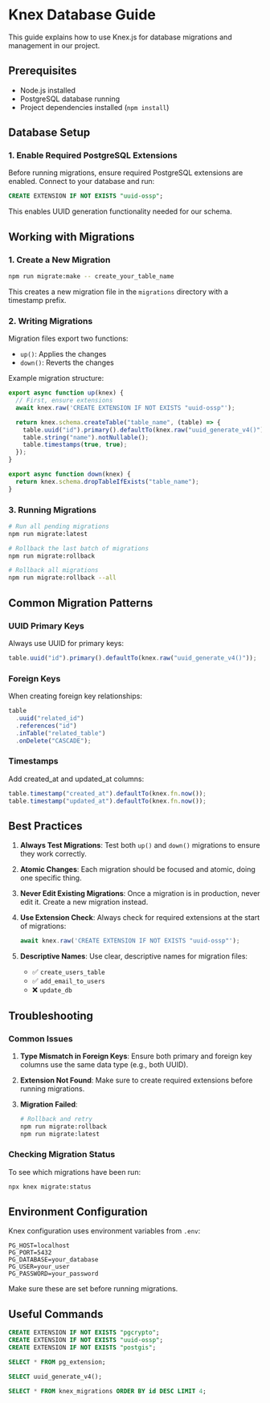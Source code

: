 # Knex Database Guide

This guide explains how to use Knex.js for database migrations and management in our project.

## Prerequisites

- Node.js installed
- PostgreSQL database running
- Project dependencies installed (`npm install`)

## Database Setup

### 1. Enable Required PostgreSQL Extensions

Before running migrations, ensure required PostgreSQL extensions are enabled. Connect to your database and run:

```sql
CREATE EXTENSION IF NOT EXISTS "uuid-ossp";
```

This enables UUID generation functionality needed for our schema.

## Working with Migrations

### 1. Create a New Migration

```bash
npm run migrate:make -- create_your_table_name
```

This creates a new migration file in the `migrations` directory with a timestamp prefix.

### 2. Writing Migrations

Migration files export two functions:

- `up()`: Applies the changes
- `down()`: Reverts the changes

Example migration structure:

```javascript
export async function up(knex) {
  // First, ensure extensions
  await knex.raw('CREATE EXTENSION IF NOT EXISTS "uuid-ossp"');

  return knex.schema.createTable("table_name", (table) => {
    table.uuid("id").primary().defaultTo(knex.raw("uuid_generate_v4()"));
    table.string("name").notNullable();
    table.timestamps(true, true);
  });
}

export async function down(knex) {
  return knex.schema.dropTableIfExists("table_name");
}
```

### 3. Running Migrations

```bash
# Run all pending migrations
npm run migrate:latest

# Rollback the last batch of migrations
npm run migrate:rollback

# Rollback all migrations
npm run migrate:rollback --all
```

## Common Migration Patterns

### UUID Primary Keys

Always use UUID for primary keys:

```javascript
table.uuid("id").primary().defaultTo(knex.raw("uuid_generate_v4()"));
```

### Foreign Keys

When creating foreign key relationships:

```javascript
table
  .uuid("related_id")
  .references("id")
  .inTable("related_table")
  .onDelete("CASCADE");
```

### Timestamps

Add created_at and updated_at columns:

```javascript
table.timestamp("created_at").defaultTo(knex.fn.now());
table.timestamp("updated_at").defaultTo(knex.fn.now());
```

## Best Practices

1. **Always Test Migrations**: Test both `up()` and `down()` migrations to ensure they work correctly.

2. **Atomic Changes**: Each migration should be focused and atomic, doing one specific thing.

3. **Never Edit Existing Migrations**: Once a migration is in production, never edit it. Create a new migration instead.

4. **Use Extension Check**: Always check for required extensions at the start of migrations:

   ```javascript
   await knex.raw('CREATE EXTENSION IF NOT EXISTS "uuid-ossp"');
   ```

5. **Descriptive Names**: Use clear, descriptive names for migration files:
   - ✅ `create_users_table`
   - ✅ `add_email_to_users`
   - ❌ `update_db`

## Troubleshooting

### Common Issues

1. **Type Mismatch in Foreign Keys**:
   Ensure both primary and foreign key columns use the same data type (e.g., both UUID).

2. **Extension Not Found**:
   Make sure to create required extensions before running migrations.

3. **Migration Failed**:
   ```bash
   # Rollback and retry
   npm run migrate:rollback
   npm run migrate:latest
   ```

### Checking Migration Status

To see which migrations have been run:

```bash
npx knex migrate:status
```

## Environment Configuration

Knex configuration uses environment variables from `.env`:

```env
PG_HOST=localhost
PG_PORT=5432
PG_DATABASE=your_database
PG_USER=your_user
PG_PASSWORD=your_password
```

Make sure these are set before running migrations.

## Useful Commands

```sql
CREATE EXTENSION IF NOT EXISTS "pgcrypto";
CREATE EXTENSION IF NOT EXISTS "uuid-ossp";
CREATE EXTENSION IF NOT EXISTS "postgis";

SELECT * FROM pg_extension;

SELECT uuid_generate_v4();

SELECT * FROM knex_migrations ORDER BY id DESC LIMIT 4;
```
